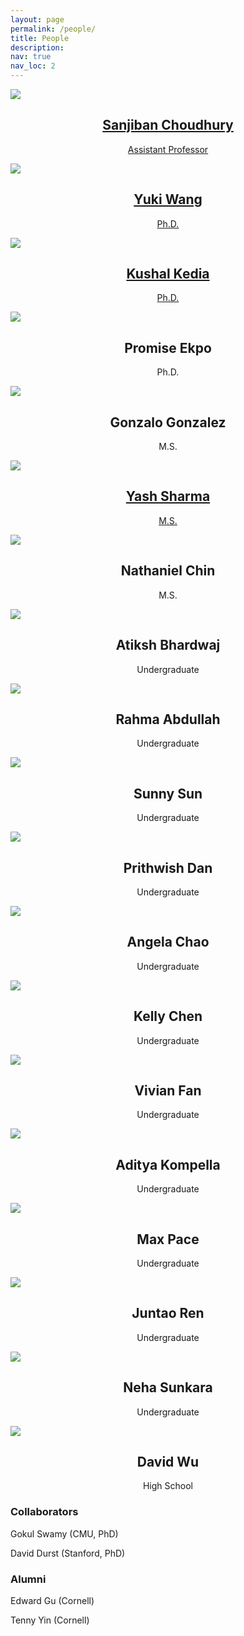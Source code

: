 ```yaml
---
layout: page
permalink: /people/
title: People
description:
nav: true
nav_loc: 2
---
```


<div class="people">
  <div class="grid">
    <div class="grid-sizer"></div>
      <div class="grid-item">
        <a href="http://www.sanjibanchoudhury.com/" target="_blank">
          <div class="card hoverable">
            <img src="../assets/img/people/sanjiban.jpg">
            <div class="card-body">
            <center>
              <h2 class="card-title text">Sanjiban Choudhury</h2>
              <p class="card-text">Assistant Professor</p>
            </center>
            </div>
          </div>
        </a>
    </div>

  <div class="grid-item">
        <a href="https://lunay0yuki.github.io/" target="_blank">
          <div class="card hoverable">
            <img src="../assets/img/people/yuki_wang.jpg">
            <div class="card-body">
            <center>
              <h2 class="card-title text">Yuki Wang</h2>
              <p class="card-text">Ph.D.</p>
            </center>
            </div>
          </div>
        </a>
    </div>

  <div class="grid-item">
        <a href="https://kushal2000.github.io/" target="_blank">
          <div class="card hoverable">
            <img src="../assets/img/people/kushal_kedia.jpg">
            <div class="card-body">
            <center>
             <h2 class="card-title text">Kushal Kedia</h2>
             <p class="card-text">Ph.D.</p>
          	</center>
            </div>
          </div>
        </a>
    </div>

  

  <div class="grid-item">
        <div class="card hoverable">
          <img src="../assets/img/people/promise.png">
          <div class="card-body">
          <center>
            <h2 class="card-title text">Promise Ekpo</h2>
            <p class="card-text">Ph.D.</p>
          </center>
          </div>
        </div>
  </div>

  <div class="grid-item">
        <div class="card hoverable">
          <img src="../assets/img/people/gonzalo.jpg">
          <div class="card-body">
          <center>
            <h2 class="card-title text">Gonzalo Gonzalez</h2>
            <p class="card-text">M.S.</p>
          </center>
          </div>
        </div>
  </div>

  <div class="grid-item">
      <a href="https://yash-s20.github.io/" target="_blank">
        <div class="card hoverable">
          <img src="../assets/img/people/yash.png">
          <div class="card-body">
          <center>
            <h2 class="card-title text">Yash Sharma</h2>
            <p class="card-text">M.S.</p>
          </center>
          </div>
        </div>
      </a>
  </div>

  <div class="grid-item">
        <div class="card hoverable">
          <img src="../assets/img/people/nathaniel.jpg">
          <div class="card-body">
          <center>
            <h2 class="card-title text">Nathaniel Chin</h2>
            <p class="card-text">M.S.</p>
          </center>
          </div>
        </div>
  </div>

  <div class="grid-item">
        <div class="card hoverable">
          <img src="../assets/img/people/atiksh_bhardwaj.jpg">
          <div class="card-body">
          <center>
            <h2 class="card-title text">Atiksh Bhardwaj</h2>
            <p class="card-text">Undergraduate</p>
          </center>
          </div>
        </div>
  </div>

  <div class="grid-item">
        <div class="card hoverable">
          <img src="../assets/img/people/rahma.jpg">
          <div class="card-body">
          <center>
            <h2 class="card-title text">Rahma Abdullah</h2>
            <p class="card-text">Undergraduate</p>
          </center>
          </div>
        </div>
  </div>

  <div class="grid-item">
        <div class="card hoverable">
          <img src="../assets/img/people/sunny.jpg">
          <div class="card-body">
          <center>
            <h2 class="card-title text">Sunny Sun</h2>
            <p class="card-text">Undergraduate</p>
          </center>
          </div>
        </div>
  </div>

  <div class="grid-item">
        <div class="card hoverable">
          <img src="../assets/img/people/prithwish.jpg">
          <div class="card-body">
          <center>
            <h2 class="card-title text">Prithwish Dan</h2>
            <p class="card-text">Undergraduate</p>
          </center>
          </div>
        </div>
  </div>

  <div class="grid-item">
        <div class="card hoverable">
          <img src="../assets/img/people/angela.jpeg">
          <div class="card-body">
          <center>
            <h2 class="card-title text">Angela Chao</h2>
            <p class="card-text">Undergraduate</p>
          </center>
          </div>
        </div>
  </div>

  <div class="grid-item">
        <div class="card hoverable">
          <img src="../assets/img/people/kelly_chen.JPG">
          <div class="card-body">
          <center>
            <h2 class="card-title text">Kelly Chen</h2>
            <p class="card-text">Undergraduate</p>
          </center>
          </div>
        </div>
  </div>

  

  <div class="grid-item">
        <div class="card hoverable">
          <img src="../assets/img/people/vivian_fan.jpeg">
          <div class="card-body">
          <center>
            <h2 class="card-title text">Vivian Fan</h2>
            <p class="card-text">Undergraduate</p>
          </center>
          </div>
        </div>
  </div>

  <div class="grid-item">
        <div class="card hoverable">
          <img src="../assets/img/people/aditya.jpeg">
          <div class="card-body">
          <center>
            <h2 class="card-title text">Aditya Kompella</h2>
            <p class="card-text">Undergraduate</p>
          </center>
          </div>
        </div>
  </div>

  <div class="grid-item">
        <div class="card hoverable">
          <img src="../assets/img/people/max_pace.jpg">
          <div class="card-body">
          <center>
            <h2 class="card-title text">Max Pace</h2>
            <p class="card-text">Undergraduate</p>
          </center>
          </div>
        </div>
  </div>

  <div class="grid-item">
        <div class="card hoverable">
          <img src="../assets/img/people/juntao.jpeg">
          <div class="card-body">
          <center>
            <h2 class="card-title text">Juntao Ren</h2>
            <p class="card-text">Undergraduate</p>
          </center>
          </div>
        </div>
  </div>

  <div class="grid-item">
        <div class="card hoverable">
          <img src="../assets/img/people/neha.jpeg">
          <div class="card-body">
          <center>
            <h2 class="card-title text">Neha Sunkara</h2>
            <p class="card-text">Undergraduate</p>
          </center>
          </div>
        </div>
  </div>

  <div class="grid-item">
        <div class="card hoverable">
          <img src="../assets/img/people/david_wu.png">
          <div class="card-body">
          <center>
            <h2 class="card-title text">David Wu</h2>
            <p class="card-text">High School</p>
          </center>
          </div>
        </div>
  </div>
</div>
</div>

### Collaborators

Gokul Swamy (CMU, PhD)

David Durst (Stanford, PhD)

### Alumni

Edward Gu (Cornell)

Tenny Yin (Cornell)
